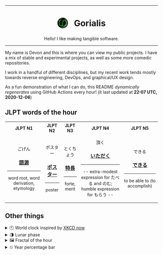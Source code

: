 ***

<h1 align="center">
<sub>
    <img src="readme/resources/avatar.png" height="36">
</sub>
&nbsp;
Gorialis
</h1>
<p align="center">
Hello! I like making tangible software.
</p>

***

My name is Devon and this is where you can view my public projects. I have a mix of stable and experimental projects, as well as some more comedic repositories.

I work in a handful of different disciplines, but my recent work tends mostly towards reverse engineering, DevOps, and graphical/UX design.

As a fun demonstration of what I can do, this README *dynamically regenerates* using GitHub Actions every hour! (it last updated at **22:07 UTC, 2020-12-06**)

<h2>JLPT words of the hour</h2>
<table>
    <tr>
        <th>JLPT N1</th>
        <th>JLPT N2</th>
        <th>JLPT N3</th>
        <th>JLPT N4</th>
        <th>JLPT N5</th>
    </tr>
    <tr>
        <td>
            <p align="center">ごげん</p>
            <h3 align="center"><b><a href="https://jisho.org/search/%E8%AA%9E%E6%BA%90">語源</a></b></h3>
            <hr>
            <p align="center">word root,<wbr> word derivation,<wbr> etymology</p>
        </td>
        <td>
            <p align="center">ポスター</p>
            <h3 align="center"><b><a href="https://jisho.org/search/%E3%83%9D%E3%82%B9%E3%82%BF%E3%83%BC">ポスター</a></b></h3>
            <hr>
            <p align="center">poster</p>
        </td>
        <td>
            <p align="center">とくちょう</p>
            <h3 align="center"><b><a href="https://jisho.org/search/%E7%89%B9%E9%95%B7">特長</a></b></h3>
            <hr>
            <p align="center">forte,<wbr> merit</p>
        </td>
        <td>
            <p align="center">頂く</p>
            <h3 align="center"><b><a href="https://jisho.org/search/%E3%81%84%E3%81%9F%E3%81%A0%E3%81%8F">いただく</a></b></h3>
            <hr>
            <p align="center">-- extra-modest expression for たべる and のむ;<br> humble expression for もらう --</p>
        </td>
        <td>
            <p align="center">できる</p>
            <h3 align="center"><b><a href="https://jisho.org/search/%E3%81%A7%E3%81%8D%E3%82%8B">できる</a></b></h3>
            <hr>
            <p align="center">to be able to (to accomplish)</p>
        </td>
    </tr>
</table>

<h2>Other things</h2>
<details>
<summary>🕙  World clock inspired by <a href="https://xkcd.com/now">XKCD now</a></summary>

> <img src="generated/now.png" width="512">

</details>
<details>
<summary>🌗 Lunar phase</summary>

The moon is approximately 75.78% through its phase (Last Quarter).

</details>
<details>
<summary>&#x1f5bc; Fractal of the hour</summary>

> <img src="generated/fractal.png" width="512">

</details>
<details>
<summary>&#x23f2; Year percentage bar</summary>
<pre><code>2020 [██████████████████▁▁] 93.15%</code></pre>
</details>
